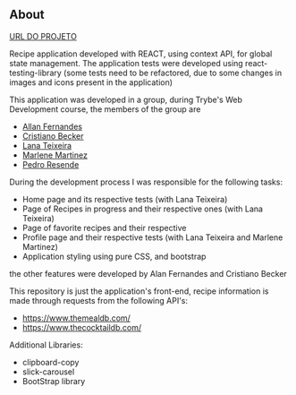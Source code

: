 ## About

[URL DO PROJETO](https://pedroluizresende.github.io/recipes-app/)

Recipe application developed with REACT, using context API, for global state management. The application tests were developed using react-testing-library (some tests need to be refactored, due to some changes in images and icons present in the application)


This application was developed in a group, during Trybe's Web Development course, the members of the group are

- [Allan Fernandes](https://github.com/allanfernds)
- [Cristiano Becker](https://github.com/CristianoMBecker)
- [Lana Teixeira](https://github.com/LanaTFernandes)
- [Marlene Martinez](https://github.com/Marlene-Martinez)
- [Pedro Resende](https://github.com/pedroluizresende)

During the development process I was responsible for the following tasks:

- Home page and its respective tests (with Lana Teixeira)
- Page of Recipes in progress and their respective ones (with Lana Teixeira)
- Page of favorite recipes and their respective
- Profile page and their respective tests (with Lana Teixeira and Marlene Martinez)
- Application styling using pure CSS, and bootstrap


the other features were developed by Alan Fernandes and Cristiano Becker

This repository is just the application's front-end, recipe information is made through requests from the following API's:

- https://www.themealdb.com/
- https://www.thecocktaildb.com/

Additional Libraries:

- clipboard-copy
- slick-carousel
- BootStrap library

